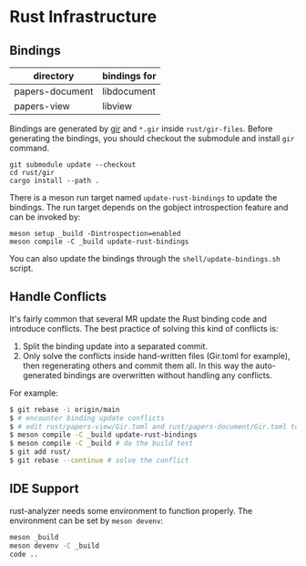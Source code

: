 # Rust Infrastructure

## Bindings

| directory       | bindings for |
| --------------- | ------------ |
| papers-document | libdocument  |
| papers-view     | libview      |

Bindings are generated by  [gir](https://github.com/gtk-rs/gir) and `*.gir` inside `rust/gir-files`. Before generating the bindings, you should checkout the submodule and install `gir`  command.

```
git submodule update --checkout
cd rust/gir
cargo install --path .
```

There is a meson run target named `update-rust-bindings` to update the bindings. The run target depends on the gobject introspection feature and    can be invoked by:

```
meson setup _build -Dintrospection=enabled
meson compile -C _build update-rust-bindings
```

You can also update the bindings through the `shell/update-bindings.sh` script.

## Handle Conflicts

It's fairly common that several MR update the Rust binding code and introduce conflicts. The best practice of solving this kind of conflicts is:

1. Split the binding update into a separated commit.
2. Only solve the conflicts inside hand-written files (Gir.toml for example), then regenerating others and commit them all. In this way the auto-generated bindings are overwritten without handling any conflicts.

For example:

```bash
$ git rebase -i origin/main
$ # encounter binding update conflicts
$ # edit rust/papers-view/Gir.toml and rust/papers-document/Gir.toml to solve conflicts
$ meson compile -C _build update-rust-bindings
$ meson compile -C _build # do the build test
$ git add rust/
$ git rebase --continue # solve the conflict
```

## IDE Support

rust-analyzer needs some environment to function properly. The environment can be set by `meson devenv`:

```bash
meson _build
meson devenv -C _build
code ..
```
